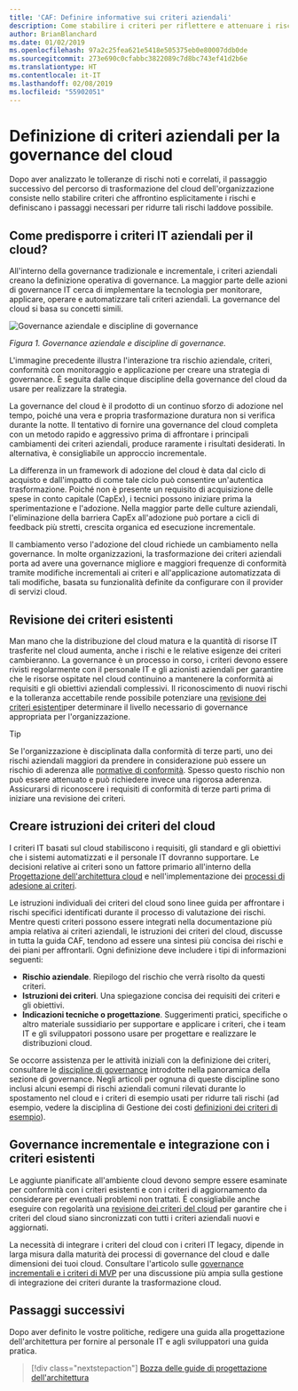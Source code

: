 ```yaml
---
title: 'CAF: Definire informative sui criteri aziendali'
description: Come stabilire i criteri per riflettere e attenuare i rischi?
author: BrianBlanchard
ms.date: 01/02/2019
ms.openlocfilehash: 97a2c25fea621e5418e505375eb0e80007ddb0de
ms.sourcegitcommit: 273e690c0cfabbc3822089c7d8bc743ef41d2b6e
ms.translationtype: HT
ms.contentlocale: it-IT
ms.lasthandoff: 02/08/2019
ms.locfileid: "55902051"
---
```

<!---
I understand risk and tolerance, now what do I do?
Define the policy... [aspirational statement to move towards 2/1] If you need help defining policies, each discipline includes references to common business risks and policies to mitigate the risks...
--->

# <a name="defining-corporate-policy-for-cloud-governance"></a>Definizione di criteri aziendali per la governance del cloud

Dopo aver analizzato le tolleranze di rischi noti e correlati, il passaggio successivo del percorso di trasformazione del cloud dell'organizzazione consiste nello stabilire criteri che affrontino esplicitamente i rischi e definiscano i passaggi necessari per ridurre tali rischi laddove possibile.

<!-- markdownlint-disable MD026 -->

## <a name="how-can-corporate-it-policy-become-cloud-ready"></a>Come predisporre i criteri IT aziendali per il cloud?

All'interno della governance tradizionale e incrementale, i criteri aziendali creano la definizione operativa di governance. La maggior parte delle azioni di governance IT cerca di implementare la tecnologia per monitorare, applicare, operare e automatizzare tali criteri aziendali. La governance del cloud si basa su concetti simili.

![Governance aziendale e discipline di governance](../../_images/operational-transformation-govern.png)

*Figura 1. Governance aziendale e discipline di governance.*

L'immagine precedente illustra l'interazione tra rischio aziendale, criteri, conformità con monitoraggio e applicazione per creare una strategia di governance. È seguita dalle cinque discipline della governance del cloud da usare per realizzare la strategia.

La governance del cloud è il prodotto di un continuo sforzo di adozione nel tempo, poiché una vera e propria trasformazione duratura non si verifica durante la notte. Il tentativo di fornire una governance del cloud completa con un metodo rapido e aggressivo prima di affrontare i principali cambiamenti dei criteri aziendali, produce raramente i risultati desiderati. In alternativa, è consigliabile un approccio incrementale.

La differenza in un framework di adozione del cloud è data dal ciclo di acquisto e dall'impatto di come tale ciclo può consentire un'autentica trasformazione. Poiché non è presente un requisito di acquisizione delle spese in conto capitale (CapEx), i tecnici possono iniziare prima la sperimentazione e l'adozione. Nella maggior parte delle culture aziendali, l'eliminazione della barriera CapEx all'adozione può portare a cicli di feedback più stretti, crescita organica ed esecuzione incrementale.

Il cambiamento verso l'adozione del cloud richiede un cambiamento nella governance. In molte organizzazioni, la trasformazione dei criteri aziendali porta ad avere una governance migliore e maggiori frequenze di conformità tramite modifiche incrementali ai criteri e all'applicazione automatizzata di tali modifiche, basata su funzionalità definite da configurare con il provider di servizi cloud.

<!-- markdownlint-enable MD026 -->

## <a name="review-existing-policies"></a>Revisione dei criteri esistenti

Man mano che la distribuzione del cloud matura e la quantità di risorse IT trasferite nel cloud aumenta, anche i rischi e le relative esigenze dei criteri cambieranno. La governance è un processo in corso, i criteri devono essere rivisti regolarmente con il personale IT e gli azionisti aziendali per garantire che le risorse ospitate nel cloud continuino a mantenere la conformità ai requisiti e gli obiettivi aziendali complessivi. Il riconoscimento di nuovi rischi e la tolleranza accettabile rende possibile potenziare una [revisione dei criteri esistenti](what-is-a-cloud-policy-review.md)per determinare il livello necessario di governance appropriata per l'organizzazione.

> [!TIP]
> Se l'organizzazione è disciplinata dalla conformità di terze parti, uno dei rischi aziendali maggiori da prendere in considerazione può essere un rischio di aderenza alle [normative di conformità](what-is-regulatory-compliance.md). Spesso questo rischio non può essere attenuato e può richiedere invece una rigorosa aderenza. Assicurarsi di riconoscere i requisiti di conformità di terze parti prima di iniziare una revisione dei criteri.

## <a name="create-cloud-policy-statements"></a>Creare istruzioni dei criteri del cloud

I criteri IT basati sul cloud stabiliscono i requisiti, gli standard e gli obiettivi che i sistemi automatizzati e il personale IT dovranno supportare. Le decisioni relative ai criteri sono un fattore primario all'interno della [Progettazione dell'architettura cloud](align-governance-journeys.md) e nell'implementazione dei [processi di adesione ai criteri](processes.md).

Le istruzioni individuali dei criteri del cloud sono linee guida per affrontare i rischi specifici identificati durante il processo di valutazione dei rischi. Mentre questi criteri possono essere integrati nella documentazione più ampia relativa ai criteri aziendali, le istruzioni dei criteri del cloud, discusse in tutta la guida CAF, tendono ad essere una sintesi più concisa dei rischi e dei piani per affrontarli. Ogni definizione deve includere i tipi di informazioni seguenti:

- **Rischio aziendale**. Riepilogo del rischio che verrà risolto da questi criteri.
- **Istruzioni dei criteri**. Una spiegazione concisa dei requisiti dei criteri e gli obiettivi.
- **Indicazioni tecniche o progettazione**. Suggerimenti pratici, specifiche o altro materiale sussidiario per supportare e applicare i criteri, che i team IT e gli sviluppatori possono usare per progettare e realizzare le distribuzioni cloud.

Se occorre assistenza per le attività iniziali con la definizione dei criteri, consultare le [discipline di governance](../governance-disciplines.md) introdotte nella panoramica della sezione di governance. Negli articoli per ognuna di queste discipline sono inclusi alcuni esempi di rischi aziendali comuni rilevati durante lo spostamento nel cloud e i criteri di esempio usati per ridurre tali rischi (ad esempio, vedere la disciplina di Gestione dei costi [definizioni dei criteri di esempio](../cost-management/policy-statements.md)).

## <a name="incremental-governance-and-integrating-with-existing-policy"></a>Governance incrementale e integrazione con i criteri esistenti

Le aggiunte pianificate all'ambiente cloud devono sempre essere esaminate per conformità con i criteri esistenti e con i criteri di aggiornamento da considerare per eventuali problemi non trattati. È consigliabile anche eseguire con regolarità una [revisione dei criteri del cloud](what-is-a-cloud-policy-review.md) per garantire che i criteri del cloud siano sincronizzati con tutti i criteri aziendali nuovi e aggiornati.

La necessità di integrare i criteri del cloud con i criteri IT legacy, dipende in larga misura dalla maturità dei processi di governance del cloud e dalle dimensioni dei tuoi cloud. Consultare l'articolo sulle [governance incrementali e i criteri di MVP](overview.md) per una discussione più ampia sulla gestione di integrazione dei criteri durante la trasformazione cloud.

## <a name="next-steps"></a>Passaggi successivi

Dopo aver definito le vostre politiche, redigere una guida alla progettazione dell'architettura per fornire al personale IT e agli sviluppatori una guida pratica.

> [!div class="nextstepaction"]
> [Bozza delle guide di progettazione dell'architettura](align-governance-journeys.md)
